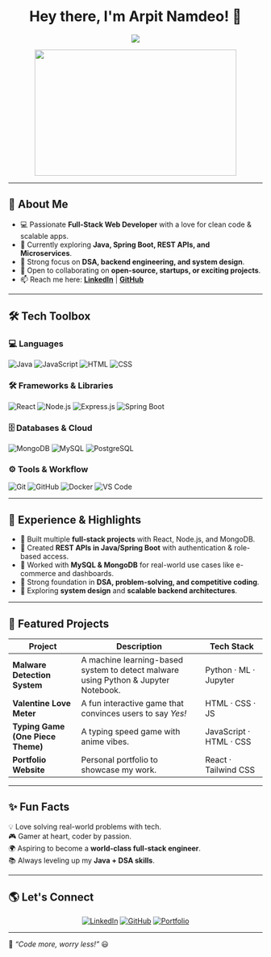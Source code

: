 <h1 align="center">Hey there, I'm Arpit Namdeo! 👋</h1>

<p align="center">
  <img src="https://readme-typing-svg.herokuapp.com?font=Fira+Code&size=22&pause=1000&color=F78C00&width=550&lines=Full-Stack+Web+Developer;Java+Backend+Wizard;Problem+Solver;Open+Source+Contributor;Always+Learning+New+Things" />
</p>

<p align="center">
  <img src="https://media.giphy.com/media/QTfX9Ejfra3ZmNxh6B/giphy.gif" width="400" height="250"/>
</p>

---

## 🚀 About Me  
- 💻 Passionate **Full-Stack Web Developer** with a love for clean code & scalable apps.  
- 🌱 Currently exploring **Java, Spring Boot, REST APIs, and Microservices**.  
- 🧠 Strong focus on **DSA, backend engineering, and system design**.  
- 🤝 Open to collaborating on **open-source, startups, or exciting projects**.  
- 📫 Reach me here: **[LinkedIn](https://www.linkedin.com/in/arpit-namdeo-453a16253/)** | **[GitHub](https://github.com/arpitnamdeo95)**  

---

## 🛠️ Tech Toolbox  

### **💻 Languages**
![Java](https://img.shields.io/badge/Java-ED8B00?style=for-the-badge&logo=java&logoColor=white)
![JavaScript](https://img.shields.io/badge/JavaScript-F7DF1E?style=for-the-badge&logo=javascript&logoColor=black)
![HTML](https://img.shields.io/badge/HTML5-E34F26?style=for-the-badge&logo=html5&logoColor=white)
![CSS](https://img.shields.io/badge/CSS3-1572B6?style=for-the-badge&logo=css3&logoColor=white)

### **🛠️ Frameworks & Libraries**
![React](https://img.shields.io/badge/React-20232A?style=for-the-badge&logo=react&logoColor=61DAFB)
![Node.js](https://img.shields.io/badge/Node.js-43853D?style=for-the-badge&logo=node.js&logoColor=white)
![Express.js](https://img.shields.io/badge/Express.js-000000?style=for-the-badge&logo=express&logoColor=white)
![Spring Boot](https://img.shields.io/badge/Spring%20Boot-6DB33F?style=for-the-badge&logo=springboot&logoColor=white)

### **🗄️ Databases & Cloud**
![MongoDB](https://img.shields.io/badge/MongoDB-4EA94B?style=for-the-badge&logo=mongodb&logoColor=white)
![MySQL](https://img.shields.io/badge/MySQL-005C84?style=for-the-badge&logo=mysql&logoColor=white)
![PostgreSQL](https://img.shields.io/badge/PostgreSQL-316192?style=for-the-badge&logo=postgresql&logoColor=white)

### **⚙️ Tools & Workflow**
![Git](https://img.shields.io/badge/Git-F05032?style=for-the-badge&logo=git&logoColor=white)
![GitHub](https://img.shields.io/badge/GitHub-181717?style=for-the-badge&logo=github&logoColor=white)
![Docker](https://img.shields.io/badge/Docker-2496ED?style=for-the-badge&logo=docker&logoColor=white)
![VS Code](https://img.shields.io/badge/VS%20Code-007ACC?style=for-the-badge&logo=visualstudiocode&logoColor=white)

---

## 💼 Experience & Highlights  

- 🔹 Built multiple **full-stack projects** with React, Node.js, and MongoDB.  
- 🔹 Created **REST APIs in Java/Spring Boot** with authentication & role-based access.  
- 🔹 Worked with **MySQL & MongoDB** for real-world use cases like e-commerce and dashboards.  
- 🔹 Strong foundation in **DSA, problem-solving, and competitive coding**.  
- 🔹 Exploring **system design** and **scalable backend architectures**.  

---

## 🌟 Featured Projects  

| Project | Description | Tech Stack |
|---------|-------------|------------|
| **Malware Detection System** | A machine learning-based system to detect malware using Python & Jupyter Notebook. | Python · ML · Jupyter |
| **Valentine Love Meter** | A fun interactive game that convinces users to say *Yes!* | HTML · CSS · JS |
| **Typing Game (One Piece Theme)** | A typing speed game with anime vibes. | JavaScript · HTML · CSS |
| **Portfolio Website** | Personal portfolio to showcase my work. | React · Tailwind CSS |

---

## ✨ Fun Facts  
💡 Love solving real-world problems with tech.  
🎮 Gamer at heart, coder by passion.  
🌍 Aspiring to become a **world-class full-stack engineer**.  
📚 Always leveling up my **Java + DSA skills**.  

---

## 🌎 Let's Connect  
<p align="center">
  <a href="https://www.linkedin.com/in/arpit-namdeo-453a16253/"><img src="https://img.shields.io/badge/LinkedIn-0A66C2?style=for-the-badge&logo=linkedin&logoColor=white" alt="LinkedIn"></a>
  <a href="https://github.com/arpitnamdeo95"><img src="https://img.shields.io/badge/GitHub-181717?style=for-the-badge&logo=github&logoColor=white" alt="GitHub"></a>
  <a href="https://your-portfolio-url"><img src="https://img.shields.io/badge/Portfolio-FF5722?style=for-the-badge&logo=react&logoColor=white" alt="Portfolio"></a>
</p>

---

🚀 *“Code more, worry less!”* 😃
